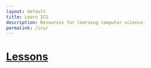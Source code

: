 ```yaml
---
layout: default
title: Learn ICS
description: Resources for learning computer science.
permalink: /ics/
---
```


# [Lessons](/ics-lessons/)
